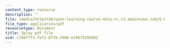 ```yaml
---
content_type: resource
description: ''
file: /media/https%3A/open-learning-course-data-rc.s3.amazonaws.com/6-042j-mathematics-for-computer-science-spring-2015/c76bf7f3fef287782986e19b75295062_HZLKDC9OSaQ.pdf
file_type: application/pdf
resourcetype: Document
title: 3play pdf file
uid: c76bf7f3-fef2-8778-2986-e19b75295062
---
```

